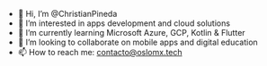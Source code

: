 - 👋 Hi, I’m @ChristianPineda
- 👀 I’m interested in apps development and cloud solutions
- 🌱 I’m currently learning Microsoft Azure, GCP, Kotlin & Flutter
- 💞️ I’m looking to collaborate on mobile apps and digital education
- 📫 How to reach me: contacto@oslomx.tech

<!---
ChristianPineda/ChristianPineda is a ✨ special ✨ repository because its `README.md` (this file) appears on your GitHub profile.
You can click the Preview link to take a look at your changes.
--->
